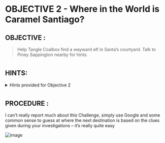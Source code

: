 # OBJECTIVE 2 - Where in the World is Caramel Santiago? #

## OBJECTIVE : ##
>Help Tangle Coalbox find a wayward elf in Santa’s courtyard. Talk to Piney Sappington nearby for hints.
#  

## HINTS: ##
<details>
  <summary>Hints provided for Objective 2</summary>
  
>-	Don’t forget coordinate systems other then lat/long like [MGRS](https://en.wikipedia.org/wiki/Military_Grid_Reference_System) and [what3words](https://what3words.com/)
>-	While Flask cookies can’t generally be forged without the secret, they can often be [decoded and read](https://gist.github.com/chriselgee/b9f1861dd9b99a8c1ed30066b25ff80b).
>-	Clay Moody is giving [a talk](https://www.youtube.com/watch?v=tAot_mcBT9c) about OSINT techniques right now

</details>

#  

## PROCEDURE : ##

I can’t really report much about this Challenge, simply use Google and some common sense to guess at where the next destination is based on the clues given during your investigations – it’s really quite easy

![image](https://github.com/beta-j/SANS-Holiday-Hack-Challenge-2021/assets/60655500/8dbfaa69-db26-4ed6-9e4b-ccf23df324c1)
